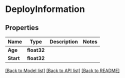 # DeployInformation

## Properties

Name | Type | Description | Notes
------------ | ------------- | ------------- | -------------
**Age** | **float32** |  | 
**Start** | **float32** |  | 

[[Back to Model list]](../README.md#documentation-for-models) [[Back to API list]](../README.md#documentation-for-api-endpoints) [[Back to README]](../README.md)


